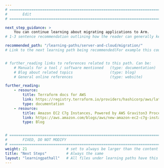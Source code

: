 ```yaml
---
# ================================================================================
#       Edit
# ================================================================================

next_step_guidance: >
    You can continue learning about migrating applications to Arm. 
# 1-3 sentence recommendation outlining how the reader can generally keep learning about these topics, and a specific explanation of why the next step is being recommended.

recommended_path: "/learning-paths/server-and-cloud/migration/"
# Link to the next learning path being recommended(For example this could be /learning-paths/server-and-cloud/mongodb).


# further_reading links to references related to this path. Can be:
    # Manuals for a tool / software mentioned   (type: documentation)
    # Blog about related topics                 (type: blog)
    # General online references                 (type: website) 

further_reading:
    - resource:
        title: Terraform docs for AWS
        link: https://registry.terraform.io/providers/hashicorp/aws/latest/docs
        type: documentation
    - resource:
        title: Amazon EC2 C7g Instances, Powered by AWS Graviton3 Processors
        link: https://aws.amazon.com/blogs/aws/new-amazon-ec2-c7g-instances-powered-by-aws-graviton3-processors/
        type: Blog


# ================================================================================
#       FIXED, DO NOT MODIFY
# ================================================================================
weight: 21                  # set to always be larger than the content in this path, and one more than 'review'
title: "Next Steps"         # Always the same
layout: "learningpathall"   # All files under learning paths have this same wrapper
---
```

